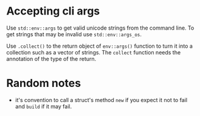 # Accepting cli args

Use `std::env::args` to get valid unicode strings from the command line. To get strings that may be invalid use `std::env::args_os`.

Use `.collect()` to the return object of `env::args()` function to turn it into a collection such as a vector of strings. The `collect` function needs the annotation of the type of the return.

# Random notes

- it's convention to call a struct's method `new` if you expect it not to fail and `build` if it may fail.


